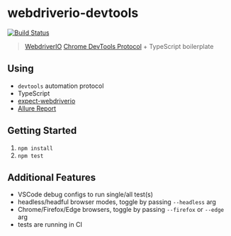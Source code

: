 # webdriverio-devtools

<!-- [START badges] -->
[![Build Status](https://travis-ci.org/mgrybyk/webdriverio-devtools.svg?branch=master)](https://travis-ci.org/mgrybyk/webdriverio-devtools)
<!-- [END badges] -->

> [WebdriverIO](https://github.com/webdriverio/webdriverio) [Chrome DevTools Protocol](https://webdriver.io/docs/automationProtocols.html#devtools-protocol) + TypeScript boilerplate

## Using

-   `devtools` automation protocol
-   TypeScript
-   [expect-webdriverio](https://github.com/webdriverio/expect-webdriverio)
-   [Allure Report](https://mgrybyk.github.io/webdriverio-devtools/)

## Getting Started

1. `npm install`
2. `npm test`

## Additional Features

-   VSCode debug configs to run single/all test(s)
-   headless/headful browser modes, toggle by passing `--headless` arg
-   Chrome/Firefox/Edge browsers, toggle by passing `--firefox` or `--edge` arg
-   tests are running in CI

